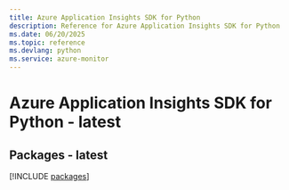 ```yaml
---
title: Azure Application Insights SDK for Python
description: Reference for Azure Application Insights SDK for Python
ms.date: 06/20/2025
ms.topic: reference
ms.devlang: python
ms.service: azure-monitor
---
```

# Azure Application Insights SDK for Python - latest
## Packages - latest
[!INCLUDE [packages](application-insights-index.md)]